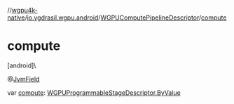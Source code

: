 //[wgpu4k-native](../../../index.md)/[io.ygdrasil.wgpu.android](../index.md)/[WGPUComputePipelineDescriptor](index.md)/[compute](compute.md)

# compute

[android]\

@[JvmField](https://kotlinlang.org/api/core/kotlin-stdlib/kotlin.jvm/-jvm-field/index.html)

var [compute](compute.md): [WGPUProgrammableStageDescriptor.ByValue](../-w-g-p-u-programmable-stage-descriptor/-by-value/index.md)